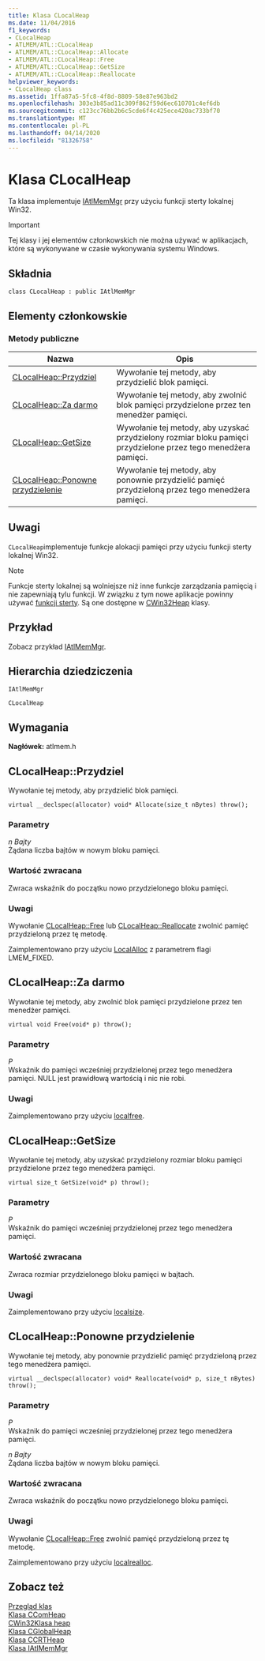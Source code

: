 ```yaml
---
title: Klasa CLocalHeap
ms.date: 11/04/2016
f1_keywords:
- CLocalHeap
- ATLMEM/ATL::CLocalHeap
- ATLMEM/ATL::CLocalHeap::Allocate
- ATLMEM/ATL::CLocalHeap::Free
- ATLMEM/ATL::CLocalHeap::GetSize
- ATLMEM/ATL::CLocalHeap::Reallocate
helpviewer_keywords:
- CLocalHeap class
ms.assetid: 1ffa87a5-5fc8-4f8d-8809-58e87e963bd2
ms.openlocfilehash: 303e3b85ad11c309f862f59d6ec610701c4ef6db
ms.sourcegitcommit: c123cc76bb2b6c5cde6f4c425ece420ac733bf70
ms.translationtype: MT
ms.contentlocale: pl-PL
ms.lasthandoff: 04/14/2020
ms.locfileid: "81326758"
---
```

# <a name="clocalheap-class"></a>Klasa CLocalHeap

Ta klasa implementuje [IAtlMemMgr](../../atl/reference/iatlmemmgr-class.md) przy użyciu funkcji sterty lokalnej Win32.

> [!IMPORTANT]
> Tej klasy i jej elementów członkowskich nie można używać w aplikacjach, które są wykonywane w czasie wykonywania systemu Windows.

## <a name="syntax"></a>Składnia

```
class CLocalHeap : public IAtlMemMgr
```

## <a name="members"></a>Elementy członkowskie

### <a name="public-methods"></a>Metody publiczne

|Nazwa|Opis|
|----------|-----------------|
|[CLocalHeap::Przydziel](#allocate)|Wywołanie tej metody, aby przydzielić blok pamięci.|
|[CLocalHeap::Za darmo](#free)|Wywołanie tej metody, aby zwolnić blok pamięci przydzielone przez ten menedżer pamięci.|
|[CLocalHeap::GetSize](#getsize)|Wywołanie tej metody, aby uzyskać przydzielony rozmiar bloku pamięci przydzielone przez tego menedżera pamięci.|
|[CLocalHeap::Ponowne przydzielenie](#reallocate)|Wywołanie tej metody, aby ponownie przydzielić pamięć przydzieloną przez tego menedżera pamięci.|

## <a name="remarks"></a>Uwagi

`CLocalHeap`implementuje funkcje alokacji pamięci przy użyciu funkcji sterty lokalnej Win32.

> [!NOTE]
> Funkcje sterty lokalnej są wolniejsze niż inne funkcje zarządzania pamięcią i nie zapewniają tylu funkcji. W związku z tym nowe aplikacje powinny używać [funkcji sterty](/windows/win32/Memory/heap-functions). Są one dostępne w [CWin32Heap](../../atl/reference/cwin32heap-class.md) klasy.

## <a name="example"></a>Przykład

Zobacz przykład [IAtlMemMgr](../../atl/reference/iatlmemmgr-class.md).

## <a name="inheritance-hierarchy"></a>Hierarchia dziedziczenia

`IAtlMemMgr`

`CLocalHeap`

## <a name="requirements"></a>Wymagania

**Nagłówek:** atlmem.h

## <a name="clocalheapallocate"></a><a name="allocate"></a>CLocalHeap::Przydziel

Wywołanie tej metody, aby przydzielić blok pamięci.

```
virtual __declspec(allocator) void* Allocate(size_t nBytes) throw();
```

### <a name="parameters"></a>Parametry

*n Bajty*<br/>
Żądana liczba bajtów w nowym bloku pamięci.

### <a name="return-value"></a>Wartość zwracana

Zwraca wskaźnik do początku nowo przydzielonego bloku pamięci.

### <a name="remarks"></a>Uwagi

Wywołanie [CLocalHeap::Free](#free) lub [CLocalHeap::Reallocate](#reallocate) zwolnić pamięć przydzieloną przez tę metodę.

Zaimplementowano przy użyciu [LocalAlloc](/windows/win32/api/winbase/nf-winbase-localalloc) z parametrem flagi LMEM_FIXED.

## <a name="clocalheapfree"></a><a name="free"></a>CLocalHeap::Za darmo

Wywołanie tej metody, aby zwolnić blok pamięci przydzielone przez ten menedżer pamięci.

```
virtual void Free(void* p) throw();
```

### <a name="parameters"></a>Parametry

*P*<br/>
Wskaźnik do pamięci wcześniej przydzielonej przez tego menedżera pamięci. NULL jest prawidłową wartością i nic nie robi.

### <a name="remarks"></a>Uwagi

Zaimplementowano przy użyciu [localfree](/windows/win32/api/winbase/nf-winbase-localfree).

## <a name="clocalheapgetsize"></a><a name="getsize"></a>CLocalHeap::GetSize

Wywołanie tej metody, aby uzyskać przydzielony rozmiar bloku pamięci przydzielone przez tego menedżera pamięci.

```
virtual size_t GetSize(void* p) throw();
```

### <a name="parameters"></a>Parametry

*P*<br/>
Wskaźnik do pamięci wcześniej przydzielonej przez tego menedżera pamięci.

### <a name="return-value"></a>Wartość zwracana

Zwraca rozmiar przydzielonego bloku pamięci w bajtach.

### <a name="remarks"></a>Uwagi

Zaimplementowano przy użyciu [localsize](/windows/win32/api/winbase/nf-winbase-localsize).

## <a name="clocalheapreallocate"></a><a name="reallocate"></a>CLocalHeap::Ponowne przydzielenie

Wywołanie tej metody, aby ponownie przydzielić pamięć przydzieloną przez tego menedżera pamięci.

```
virtual __declspec(allocator) void* Reallocate(void* p, size_t nBytes) throw();
```

### <a name="parameters"></a>Parametry

*P*<br/>
Wskaźnik do pamięci wcześniej przydzielonej przez tego menedżera pamięci.

*n Bajty*<br/>
Żądana liczba bajtów w nowym bloku pamięci.

### <a name="return-value"></a>Wartość zwracana

Zwraca wskaźnik do początku nowo przydzielonego bloku pamięci.

### <a name="remarks"></a>Uwagi

Wywołanie [CLocalHeap::Free](#free) zwolnić pamięć przydzieloną przez tę metodę.

Zaimplementowano przy użyciu [localrealloc](/windows/win32/api/winbase/nf-winbase-localrealloc).

## <a name="see-also"></a>Zobacz też

[Przegląd klas](../../atl/atl-class-overview.md)<br/>
[Klasa CComHeap](../../atl/reference/ccomheap-class.md)<br/>
[CWin32Klasa heap](../../atl/reference/cwin32heap-class.md)<br/>
[Klasa CGlobalHeap](../../atl/reference/cglobalheap-class.md)<br/>
[Klasa CCRTHeap](../../atl/reference/ccrtheap-class.md)<br/>
[Klasa IAtlMemMgr](../../atl/reference/iatlmemmgr-class.md)
